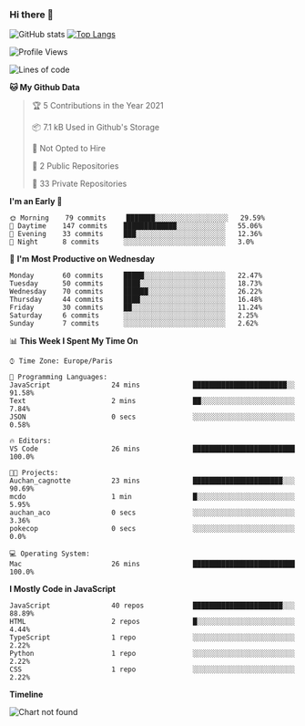 ### Hi there 👋


![GitHub stats](https://github-readme-stats.vercel.app/api?username=remmmmmm&theme=dark&show_icons=true&count_private=true)
[![Top Langs](https://github-readme-stats.vercel.app/api/top-langs/?username=remmmmmm&layout=compact)](https://github.com/anuraghazra/github-readme-stats)



<!--START_SECTION:waka-->
![Profile Views](http://img.shields.io/badge/Profile%20Views-0-blue)

![Lines of code](https://img.shields.io/badge/From%20Hello%20World%20I%27ve%20Written-1.2%20million%20lines%20of%20code-blue)

**🐱 My Github Data** 

> 🏆 5 Contributions in the Year 2021
 > 
> 📦 7.1 kB Used in Github's Storage 
 > 
> 🚫 Not Opted to Hire
 > 
> 📜 2 Public Repositories 
 > 
> 🔑 33 Private Repositories  
 > 
**I'm an Early 🐤** 

```text
🌞 Morning    79 commits     ███████░░░░░░░░░░░░░░░░░░   29.59% 
🌆 Daytime    147 commits    █████████████░░░░░░░░░░░░   55.06% 
🌃 Evening    33 commits     ███░░░░░░░░░░░░░░░░░░░░░░   12.36% 
🌙 Night      8 commits      ░░░░░░░░░░░░░░░░░░░░░░░░░   3.0%

```
📅 **I'm Most Productive on Wednesday** 

```text
Monday       60 commits     █████░░░░░░░░░░░░░░░░░░░░   22.47% 
Tuesday      50 commits     ████░░░░░░░░░░░░░░░░░░░░░   18.73% 
Wednesday    70 commits     ██████░░░░░░░░░░░░░░░░░░░   26.22% 
Thursday     44 commits     ████░░░░░░░░░░░░░░░░░░░░░   16.48% 
Friday       30 commits     ██░░░░░░░░░░░░░░░░░░░░░░░   11.24% 
Saturday     6 commits      ░░░░░░░░░░░░░░░░░░░░░░░░░   2.25% 
Sunday       7 commits      ░░░░░░░░░░░░░░░░░░░░░░░░░   2.62%

```


📊 **This Week I Spent My Time On** 

```text
⌚︎ Time Zone: Europe/Paris

💬 Programming Languages: 
JavaScript               24 mins             ███████████████████████░░   91.58% 
Text                     2 mins              ██░░░░░░░░░░░░░░░░░░░░░░░   7.84% 
JSON                     0 secs              ░░░░░░░░░░░░░░░░░░░░░░░░░   0.58%

🔥 Editors: 
VS Code                  26 mins             █████████████████████████   100.0%

🐱‍💻 Projects: 
Auchan_cagnotte          23 mins             ██████████████████████░░░   90.69% 
mcdo                     1 min               █░░░░░░░░░░░░░░░░░░░░░░░░   5.95% 
auchan_aco               0 secs              ░░░░░░░░░░░░░░░░░░░░░░░░░   3.36% 
pokecop                  0 secs              ░░░░░░░░░░░░░░░░░░░░░░░░░   0.0%

💻 Operating System: 
Mac                      26 mins             █████████████████████████   100.0%

```

**I Mostly Code in JavaScript** 

```text
JavaScript               40 repos            ██████████████████████░░░   88.89% 
HTML                     2 repos             █░░░░░░░░░░░░░░░░░░░░░░░░   4.44% 
TypeScript               1 repo              ░░░░░░░░░░░░░░░░░░░░░░░░░   2.22% 
Python                   1 repo              ░░░░░░░░░░░░░░░░░░░░░░░░░   2.22% 
CSS                      1 repo              ░░░░░░░░░░░░░░░░░░░░░░░░░   2.22%

```


**Timeline**

![Chart not found](https://raw.githubusercontent.com/remmmmmm/remmmmmm/main/charts/bar_graph.png) 


<!--END_SECTION:waka-->
